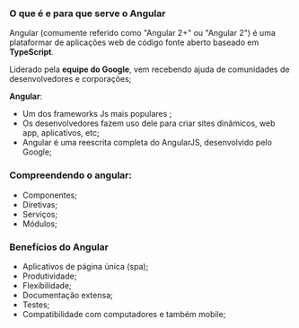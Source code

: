 ### O que é e para que serve o Angular

Angular (comumente referido como "Angular 2+" ou "Angular 2") é uma plataformar de aplicações web de código fonte aberto baseado em **TypeScript**.

Liderado pela **equipe do Google**, vem recebendo ajuda de comunidades de desenvolvedores e corporações;

**Angular**:

- Um dos frameworks Js mais populares ;
- Os desenvolvedores fazem uso dele para criar sites dinâmicos, web app, aplicativos, etc;
- Angular é uma reescrita completa do AngularJS, desenvolvido pelo Google;

### Compreendendo o angular:

- Componentes;
- Diretivas;
- Serviços;
- Módulos;

### Benefícios do Angular

- Aplicativos de página única (spa);
- Produtividade;
- Flexibilidade;
- Documentação extensa;
- Testes;
- Compatibilidade com computadores e também mobile;
